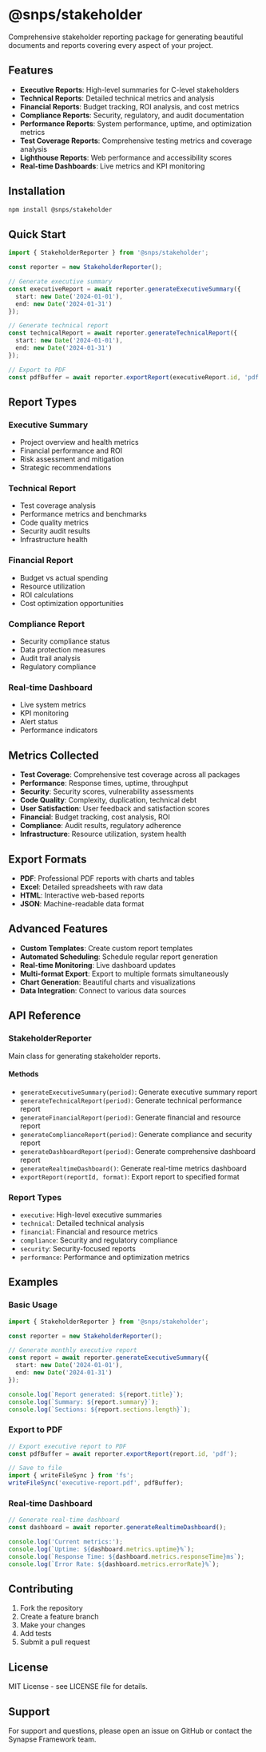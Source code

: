 # @snps/stakeholder

Comprehensive stakeholder reporting package for generating beautiful documents and reports covering every aspect of your project.

## Features

- **Executive Reports**: High-level summaries for C-level stakeholders
- **Technical Reports**: Detailed technical metrics and analysis
- **Financial Reports**: Budget tracking, ROI analysis, and cost metrics
- **Compliance Reports**: Security, regulatory, and audit documentation
- **Performance Reports**: System performance, uptime, and optimization metrics
- **Test Coverage Reports**: Comprehensive testing metrics and coverage analysis
- **Lighthouse Reports**: Web performance and accessibility scores
- **Real-time Dashboards**: Live metrics and KPI monitoring

## Installation

```bash
npm install @snps/stakeholder
```

## Quick Start

```typescript
import { StakeholderReporter } from '@snps/stakeholder';

const reporter = new StakeholderReporter();

// Generate executive summary
const executiveReport = await reporter.generateExecutiveSummary({
  start: new Date('2024-01-01'),
  end: new Date('2024-01-31')
});

// Generate technical report
const technicalReport = await reporter.generateTechnicalReport({
  start: new Date('2024-01-01'),
  end: new Date('2024-01-31')
});

// Export to PDF
const pdfBuffer = await reporter.exportReport(executiveReport.id, 'pdf');
```

## Report Types

### Executive Summary
- Project overview and health metrics
- Financial performance and ROI
- Risk assessment and mitigation
- Strategic recommendations

### Technical Report
- Test coverage analysis
- Performance metrics and benchmarks
- Code quality metrics
- Security audit results
- Infrastructure health

### Financial Report
- Budget vs actual spending
- Resource utilization
- ROI calculations
- Cost optimization opportunities

### Compliance Report
- Security compliance status
- Data protection measures
- Audit trail analysis
- Regulatory compliance

### Real-time Dashboard
- Live system metrics
- KPI monitoring
- Alert status
- Performance indicators

## Metrics Collected

- **Test Coverage**: Comprehensive test coverage across all packages
- **Performance**: Response times, uptime, throughput
- **Security**: Security scores, vulnerability assessments
- **Code Quality**: Complexity, duplication, technical debt
- **User Satisfaction**: User feedback and satisfaction scores
- **Financial**: Budget tracking, cost analysis, ROI
- **Compliance**: Audit results, regulatory adherence
- **Infrastructure**: Resource utilization, system health

## Export Formats

- **PDF**: Professional PDF reports with charts and tables
- **Excel**: Detailed spreadsheets with raw data
- **HTML**: Interactive web-based reports
- **JSON**: Machine-readable data format

## Advanced Features

- **Custom Templates**: Create custom report templates
- **Automated Scheduling**: Schedule regular report generation
- **Real-time Monitoring**: Live dashboard updates
- **Multi-format Export**: Export to multiple formats simultaneously
- **Chart Generation**: Beautiful charts and visualizations
- **Data Integration**: Connect to various data sources

## API Reference

### StakeholderReporter

Main class for generating stakeholder reports.

#### Methods

- `generateExecutiveSummary(period)`: Generate executive summary report
- `generateTechnicalReport(period)`: Generate technical performance report
- `generateFinancialReport(period)`: Generate financial and resource report
- `generateComplianceReport(period)`: Generate compliance and security report
- `generateDashboardReport(period)`: Generate comprehensive dashboard report
- `generateRealtimeDashboard()`: Generate real-time metrics dashboard
- `exportReport(reportId, format)`: Export report to specified format

### Report Types

- `executive`: High-level executive summaries
- `technical`: Detailed technical analysis
- `financial`: Financial and resource metrics
- `compliance`: Security and regulatory compliance
- `security`: Security-focused reports
- `performance`: Performance and optimization metrics

## Examples

### Basic Usage

```typescript
import { StakeholderReporter } from '@snps/stakeholder';

const reporter = new StakeholderReporter();

// Generate monthly executive report
const report = await reporter.generateExecutiveSummary({
  start: new Date('2024-01-01'),
  end: new Date('2024-01-31')
});

console.log(`Report generated: ${report.title}`);
console.log(`Summary: ${report.summary}`);
console.log(`Sections: ${report.sections.length}`);
```

### Export to PDF

```typescript
// Export executive report to PDF
const pdfBuffer = await reporter.exportReport(report.id, 'pdf');

// Save to file
import { writeFileSync } from 'fs';
writeFileSync('executive-report.pdf', pdfBuffer);
```

### Real-time Dashboard

```typescript
// Generate real-time dashboard
const dashboard = await reporter.generateRealtimeDashboard();

console.log('Current metrics:');
console.log(`Uptime: ${dashboard.metrics.uptime}%`);
console.log(`Response Time: ${dashboard.metrics.responseTime}ms`);
console.log(`Error Rate: ${dashboard.metrics.errorRate}%`);
```

## Contributing

1. Fork the repository
2. Create a feature branch
3. Make your changes
4. Add tests
5. Submit a pull request

## License

MIT License - see LICENSE file for details.

## Support

For support and questions, please open an issue on GitHub or contact the Synapse Framework team.
